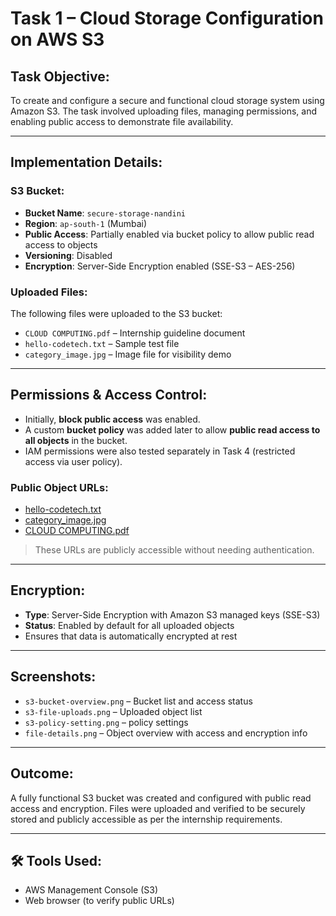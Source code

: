 # Task 1 – Cloud Storage Configuration on AWS S3

##  Task Objective:
To create and configure a secure and functional cloud storage system using Amazon S3. The task involved uploading files, managing permissions, and enabling public access to demonstrate file availability.

---

##  Implementation Details:

###  S3 Bucket:
- **Bucket Name**: `secure-storage-nandini`
- **Region**: `ap-south-1` (Mumbai)
- **Public Access**: Partially enabled via bucket policy to allow public read access to objects
- **Versioning**: Disabled
- **Encryption**: Server-Side Encryption enabled (SSE-S3 – AES-256)

###  Uploaded Files:
The following files were uploaded to the S3 bucket:
- `CLOUD COMPUTING.pdf` – Internship guideline document
- `hello-codetech.txt` – Sample test file
- `category_image.jpg` – Image file for visibility demo

---

##  Permissions & Access Control:

- Initially, **block public access** was enabled.
- A custom **bucket policy** was added later to allow **public read access to all objects** in the bucket.
- IAM permissions were also tested separately in Task 4 (restricted access via user policy).

###  Public Object URLs:

- [hello-codetech.txt](https://codetech-internship-bucket.s3.ap-south-1.amazonaws.com/hello-codetech.txt)
- [category_image.jpg](https://codetech-internship-bucket.s3.ap-south-1.amazonaws.com/category_image.jpg)
- [CLOUD COMPUTING.pdf](https://codetech-internship-bucket.s3.ap-south-1.amazonaws.com/CLOUD+COMPUTING.pdf)

> These URLs are publicly accessible without needing authentication.

---

##  Encryption:
- **Type**: Server-Side Encryption with Amazon S3 managed keys (SSE-S3)
- **Status**: Enabled by default for all uploaded objects
- Ensures that data is automatically encrypted at rest

---

##  Screenshots:
- `s3-bucket-overview.png` – Bucket list and access status
- `s3-file-uploads.png` – Uploaded object list
- `s3-policy-setting.png` – policy settings
- `file-details.png` – Object overview with access and encryption info

---

##  Outcome:
A fully functional S3 bucket was created and configured with public read access and encryption. Files were uploaded and verified to be securely stored and publicly accessible as per the internship requirements.

---

## 🛠 Tools Used:
- AWS Management Console (S3)
- Web browser (to verify public URLs)
